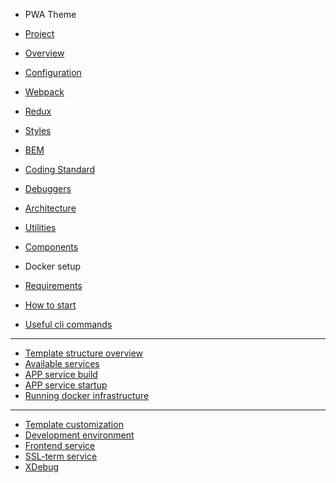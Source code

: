 -   PWA Theme
  - [Project](/theme/01-Project.md)
  - [Overview](/theme/02-Overview.md)
  - [Configuration](/theme/03-Configuration.md)
  - [Webpack](/theme/04-Webpack.md)
  - [Redux](/theme/05-Redux.md)
  - [Styles](/theme/06-Styles.md)
  - [BEM](/theme/07-BEM.md)
  - [Coding Standard](/theme/08-Standard.md)
  - [Debuggers](/theme/09-Debuggers.md)
  - [Architecture](/theme/10-Architecture.md)
  - [Utilities](/theme/11-Utilities.md)
  - [Components](/theme/12-Components.md)

-   Docker setup
  - [Requirements](/docker/A-requirements.md)
  - [How to start](/docker/01-how-to-start.md)
  - [Useful cli commands](/docker/B-cli-commands.md)
  - -----
  - [Template structure overview](/docker/02-structure-overview.md)
  - [Available services](/docker/03-services.md)
  - [APP service build](/docker/04-app-service-build.md)
  - [APP service startup](/docker/05-app-service-startup.md)
  - [Running docker infrastructure](/docker/06-running-infrastructure.md)
  - ----- 
  - [Template customization](/docker/C-changing-template.md)
  - [Development environment](/docker/E-development-environment.md)
  - [Frontend service](/docker/F-Frontend-container.md)
  - [SSL-term service](/docker/G-SSL-container.md)
  - [XDebug](/docker/D-xdebug.md)
